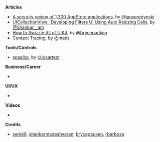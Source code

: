 
**Articles**

* [A security review of 1,300 AppStore applications](https://seredynski.com/articles/a-security-review-of-1300-appstore-applications.html), by [@janseredynski](https://twitter.com/janseredynski)
* [UICollectionView -Developing Filters UI Using Auto Resizing Cells](https://medium.com/flawless-app-stories/uicollectionview-developing-filters-ui-using-auto-resizing-cells-98f19fbce88b), by [@Shankar__am](https://twitter.com/Shankar__am)
* [How to Swizzle All of UIKit](https://bryce.co/swizzle-all-uikit/), by [@brycepauken](https://twitter.com/brycepauken)
* [Contact Tracing](https://nshipster.com/contact-tracing/), by [@mattt](https://twitter.com/mattt)

**Tools/Controls**

* [spasibo](https://github.com/artemnovichkov/spasibo), by [@iosartem](http://twitter.com/iosartem)

**Business/Career**

* 

**UI/UX**

*

**Videos**

* 

**Credits**

* [serek8](https://github.com/serek8), [shankarmadeshvaran](https://github.com/shankarmadeshvaran), [brycepauken](https://github.com/brycepauken), [rbarbosa](https://github.com/rbarbosa)
